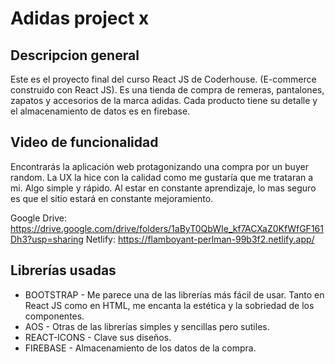 # Adidas project x
## Descripcion general
Este es el proyecto final del curso React JS de Coderhouse. (E-commerce construido con React JS).
Es una tienda de compra de remeras, pantalones, zapatos y accesorios de la marca adidas. 
Cada producto tiene su detalle y el almacenamiento de datos es en firebase.

## Video de funcionalidad
Encontrarás la aplicación web protagonizando una compra por un buyer random. La UX la hice con la calidad como me gustaría que me trataran a mi. Algo simple y rápido. Al estar en constante aprendizaje, lo mas seguro es que el sitio estará en constante mejoramiento.

Google Drive: https://drive.google.com/drive/folders/1aByT0QbWIe_kf7ACXaZ0KfWfGF161Dh3?usp=sharing
Netlify: https://flamboyant-perlman-99b3f2.netlify.app/
## Librerías usadas
- BOOTSTRAP - Me parece una de las librerías más fácil de usar. Tanto en React JS como en HTML, me encanta la estética y la sobriedad de los componentes.
- AOS - Otras de las librerías simples y sencillas pero sutiles.
- REACT-ICONS - Clave sus diseños.
- FIREBASE - Almacenamiento de los datos de la compra.



